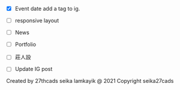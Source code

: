 - [x] Event date add a tag to ig. 
- [ ] responsive layout
- [ ] News
- [ ] Portfolio
- [ ] 莊人設
- [ ] Update IG post


Created by 27thcads seika lamkayik
@ 2021 Copyright seika27cads